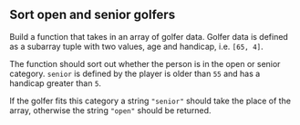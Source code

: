 ## Sort open and senior golfers

Build a function that takes in an array of golfer data.  Golfer data is defined as a subarray tuple with two values, age and handicap, i.e. `[65, 4]`.

The function should sort out whether the person is in the open or senior category.  `senior` is defined by the player is older than `55` and has a handicap greater than `5`.

If the golfer fits this category a string `"senior"` should take the place of the array, otherwise the string `"open"` should be returned.